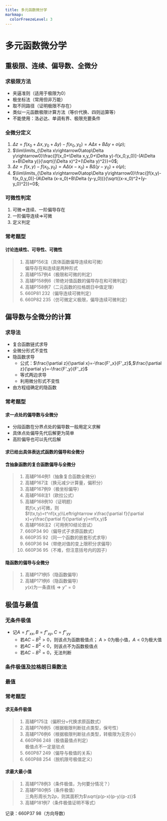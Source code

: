 ```yaml
---
title: 多元函数微分学
markmap:
  colorFreezeLevel: 3
---
```


# 多元函数微分学
## 重极限、连续、偏导数、全微分
### 求极限方法
- 夹逼准则（适用于极限为0）
- 极坐标法（常用但非万能）
- 取不同路径（证明极限不存在）
- 类似一元函数极限计算方法（等价代换、四则运算等）
- 不能使用：洛必达、单调有界、极限充要条件

### 全微分定义
1. $\Delta z=f(x_0+\Delta x,y_0+\Delta y)-f(x_0,y_0)=A\Delta x+B\Delta y+o(\rho)$;
2. $\lim\limits_{\Delta x\rightarrow0\atop\Delta y\rightarrow0}\frac{[f(x_0+\Delta x,y_0+\Delta y)-f(x_0,y_0)]-(A\Delta x+B\Delta y)}{\sqrt{(\Delta x)^2+(\Delta y)^2}}=0$;
3. $\Delta z=f(x,y)-f(x_0,y_0)=A\Delta (x-x_0)+B\Delta (y-y_0)+o(\rho)$;
4. $\lim\limits_{\Delta x\rightarrow0\atop\Delta y\rightarrow0}\frac{[f(x,y)-f(x_0,y_0)]-(A\Delta (x-x_0)+B\Delta (y-y_0))}{\sqrt{(x-x_0)^2+(y-y_0)^2}}=0$;

### 可微性判定
1. 可微$\Rightarrow$连续、一阶偏导存在
2. 一阶偏导连续$\Rightarrow$可微
3. 定义判定

### 常考题型
#### 讨论连续性、可导性、可微性
> 1. 高辅P156注（具体函数偏导连续和可微）<br>
> 偏导存在和连续是两种形式
> 2. 高辅P157例4（极限和可微的判定）
> 3. 高辅P158例6（带绝对值函数的偏导存在和可微判定）
> 4. 高辅P158例7（二元函数的拉格朗日中值定理）
> 5. 660P81 232（偏导连续可微判定）
> 5. 660P82 235（仿可微定义极限，偏导连续可微判定）

## 偏导数与全微分的计算
### 求导法
- 复合函数链式求导
- 全微分形式不变性
- 隐函数求导
    - 公式：$\frac{\partial z}{\partial x}=-\frac{F'_x}{F'_z}$,$\frac{\partial z}{\partial y}=-\frac{F'_y}{F'_z}$
    - 等式两边求导
    - 利用微分形式不变性
- 由方程组确定的隐函数

### 常考题型
#### 求一点处的偏导数与全微分
- 分段函数在分界点处的偏导数一般用定义求解
- 具体点处偏导先代后解更为简单
- 高阶偏导也可以先代后解

#### 求已给出具体表达式函数的偏导和全微分

#### 含抽象函数的复合函数偏导与全微分
> 1. 高辅P164例1（抽象复合函数全微分）
> 2. 高辅P167注（换元减少计算量，偏积分）
> 3. 高辅P167例9（极坐标偏导）
> 4. 高辅P168注1（欧拉公式）
> 5. 高辅P168例10（证明题）<br>
> 若$f(x,y)$可微，则<br>$f(tx,ty)=t^nf(x,y)\Leftrightarrow x\frac{\partial f}{\partial x}+y\frac{\partial f}{\partial y}=nf(x,y)$
> 6. 高辅P168注2（可用例10结论尝试）
> 7. 660P34 90（偏导式子求原函数式）
> 8. 660P35 92（同一个函数的嵌套形式求导）
> 9. 660P36 94（带绝对值的变上限积分求偏导）
> 9. 660P36 95（不难，但注意括号内的因子）

#### 隐函数的偏导与全微分
> 1. 高辅P171例5（隐函数偏导）
> 2. 高辅P171例6（隐函数偏导）<br>
> $y(x)$为一条直线$\Rightarrow y''=0$

## 极值与最值
### 无条件极值
- 记$A=f''_{xx},B=f''_{xy},C=f''_{yy}$
    - 若$AC-B^2>0$，则该点为函数极值点；
    $A>0$为极小值，$A<0$为极大值
    - 若$AC-B^2<0$，则该点不为函数极值点
    - 若$AC-B^2=0$，无法判断
### 条件极值及拉格朗日乘数法

### 最值

### 常考题型
#### 求无条件极值
> 1. 高辅P175注（偏积分+代换求原函数式）
> 2. 高辅P176例5（根据极限判断驻点类型，保号性）
> 3. 高辅P176例6（根据极限判断驻点类型，转极限为无穷小）
> 4. 660P86 248（极值最值点判定）<br>
> 极值点不一定是驻点
> 5. 660P87 249（偏导与极值的关系）
> 6. 660P88 254（脱机限号极值定义）


#### 求最大最小值
> 1. 高辅P178例3（条件极值，为何要分情况？）
> 2. 高辅P180例5（条件极值） <br>
> 三角形周长为$2p$，则其面积为$\sqrt{p(p-x)(p-y)(p-z)}$
> 3. 高辅P181例7（条件极值证明不等式）

记录：660P37 98（方向导数）
